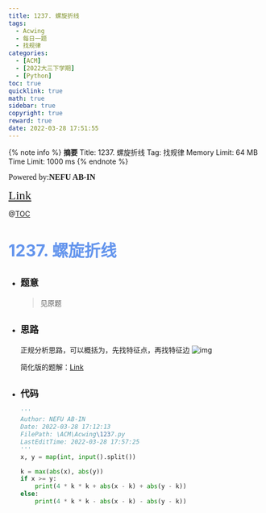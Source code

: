 ```yaml
---
title: 1237. 螺旋折线
tags:
  - Acwing
  - 每日一题
  - 找规律
categories:
  - [ACM]
  - [2022大三下学期]
  - [Python]
toc: true
quicklink: true
math: true
sidebar: true
copyright: true
reward: true
date: 2022-03-28 17:51:55
---
```



{% note info %}
**摘要**
Title: 1237. 螺旋折线
Tag: 找规律
Memory Limit: 64 MB
Time Limit: 1000 ms
{% endnote %}
<!-- more -->

<font size=3 face=楷体>Powered by:**NEFU AB-IN**</font>

<font color=#FFA500 size=5 face=楷体>[Link](https://www.acwing.com/problem/content/1239/)</font>

@[TOC](文章目录)

# <font color=#6495ED size=6>1237. 螺旋折线</font>

* ## <font size=4 face=粗体>题意</font>

  >见原题

* ## <font size=4 face=粗体>思路</font>

  正规分析思路，可以概括为，先找特征点，再找特征边
  ![img](https://oss.ab-in.cn/Pictures/1237.png)

  简化版的题解：[Link](https://www.acwing.com/solution/content/40165/)

* ## <font size=4 face=粗体>代码</font>

  ```python
  '''
  Author: NEFU AB-IN
  Date: 2022-03-28 17:12:13
  FilePath: \ACM\Acwing\1237.py
  LastEditTime: 2022-03-28 17:57:25
  '''
  x, y = map(int, input().split())

  k = max(abs(x), abs(y))
  if x >= y:
      print(4 * k * k + abs(x - k) + abs(y - k))
  else:
      print(4 * k * k - abs(x - k) - abs(y - k))
  ```